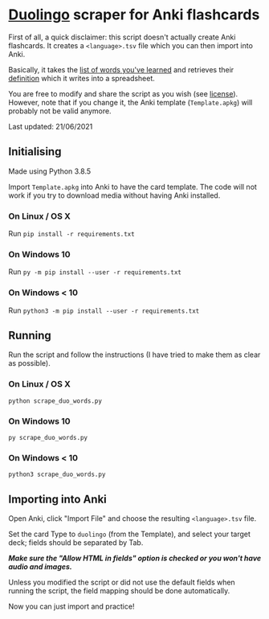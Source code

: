 # [Duolingo](https://www.duolingo.com/) scraper for Anki flashcards

First of all, a quick disclaimer: this script doesn't actually create Anki flashcards. It creates a `<language>.tsv` file which you can then import into Anki.

Basically, it takes the [list of words you've learned](https://www.duolingo.com/words) and retrieves their [definition](https://www.duolingo.com/dictionary) which it writes into a spreadsheet.

You are free to modify and share the script as you wish (see [license](https://github.com/rykerish/duolingo_scraper/blob/main/LICENSE)). However, note that if you change it, the Anki template (`Template.apkg`) will probably not be valid anymore.

Last updated: 21/06/2021

## Initialising

Made using Python 3.8.5

Import `Template.apkg` into Anki to have the card template. The code will not work if you try to download media without having Anki installed.

### On Linux / OS X

Run `pip install -r requirements.txt`

### On Windows 10

Run `py -m pip install --user -r requirements.txt`

### On Windows < 10

Run `python3 -m pip install --user -r requirements.txt`

## Running

Run the script and follow the instructions (I have tried to make them as clear as possible).

### On Linux / OS X

`python scrape_duo_words.py`

### On Windows 10

`py scrape_duo_words.py`

### On Windows < 10

`python3 scrape_duo_words.py`

## Importing into Anki

Open Anki, click "Import File" and choose the resulting `<language>.tsv` file. 

Set the card Type to `duolingo` (from the Template), and select your target deck; fields should be separated by Tab.

***Make sure the "Allow HTML in fields" option is checked or you won't have audio and images.***

Unless you modified the script or did not use the default fields when running the script, the field mapping should be done automatically.

Now you can just import and practice!
